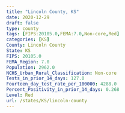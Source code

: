 ```yaml
---
title: "Lincoln County, KS"
date: 2020-12-29
draft: false
type: county
tags: [FIPS:20105.0,FEMA:7.0,Non-core,Red]
categories: [KS]
County: Lincoln County
State: KS
FIPS: 20105.0
FEMA_Region: 7.0
Population: 2962.0
NCHS_Urban_Rural_Classification: Non-core
Tests_in_prior_14_days: 127.0
Fourteen_day_test_rate_per_100000: 4288.0
Percent_Positivity_in_prior_14_days: 0.268
Level: Red
url: /states/KS/lincoln-county
---
```



